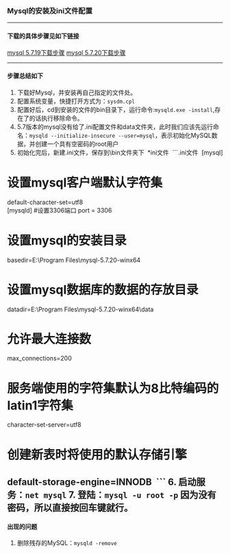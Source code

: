 ### Mysql的安装及ini文件配置

---
#### 下载的具体步骤见如下链接
[mysql 5.7.19下载步骤](http://www.jb51.net/article/119369.htm?utm_source=debugrun&utm_medium=referral)
[mysql 5.7.20下载步骤]()

---
#### 步骤总结如下
1. 下载好Mysql，并安装再自己指定的文件处。
2. 配置系统变量，快捷打开方式为：`sysdm.cpl`
3. 配置好后，cd到安装的文件的bin目录下，运行命令:`mysqld.exe -install`,存在了的话执行移除命令。
4. 5.7版本的mysql没有给了.ini配置文件和data文件夹，此时我们应该先运行命名：`mysqld --initialize-insecure --user=mysql`，表示初始化MySQL数据，并创建一个具有空密码的root用户
5. 初始化完后，新建.ini文件，保存到\bin文件夹下
  *ini文件
  ```.ini文件
  [mysql] 
  # 设置mysql客户端默认字符集 
  default-character-set=utf8  
  [mysqld] 
  #设置3306端口 
  port = 3306  
  # 设置mysql的安装目录 
  basedir=E:\Program Files\mysql-5.7.20-winx64 
  # 设置mysql数据库的数据的存放目录 
  datadir=E:\Program Files\mysql-5.7.20-winx64\data 
  # 允许最大连接数 
  max_connections=200 
  # 服务端使用的字符集默认为8比特编码的latin1字符集 
  character-set-server=utf8 
  # 创建新表时将使用的默认存储引擎 
  default-storage-engine=INNODB
  ```
6. 启动服务：`net mysql`
7. 登陆：`mysql -u root -p` 因为没有密码，所以直接按回车键就行。
---

#### 出现的问题
1. 删除残存的MySQL：`mysqld -remove`
